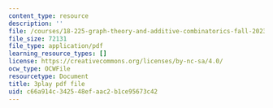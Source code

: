 ```yaml
---
content_type: resource
description: ''
file: /courses/18-225-graph-theory-and-additive-combinatorics-fall-2023/rBUFitIoE14_transcript.pdf
file_size: 72131
file_type: application/pdf
learning_resource_types: []
license: https://creativecommons.org/licenses/by-nc-sa/4.0/
ocw_type: OCWFile
resourcetype: Document
title: 3play pdf file
uid: c66a914c-3425-48ef-aac2-b1ce95673c42
---
```

